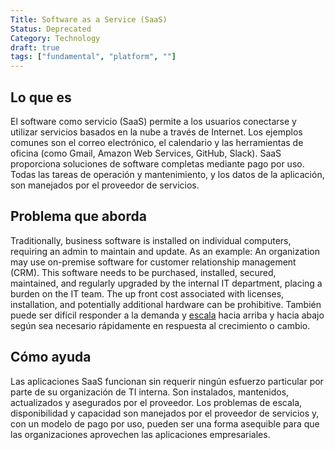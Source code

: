 ```yaml
---
Title: Software as a Service (SaaS)
Status: Deprecated
Category: Technology
draft: true
tags: ["fundamental", "platform", ""]
---
```


## Lo que es

El software como servicio (SaaS) permite a los usuarios conectarse y utilizar servicios basados en la nube a través de Internet.
Los ejemplos comunes son el correo electrónico, el calendario y las herramientas de oficina (como Gmail, Amazon Web Services, GitHub, Slack).
SaaS proporciona soluciones de software completas mediante pago por uso.
Todas las tareas de operación y mantenimiento, y los datos de la aplicación, son manejados por el proveedor de servicios.

## Problema que aborda

Traditionally, business software is installed on individual computers, requiring an admin to maintain and update.
As an example: An organization may use on-premise software for customer relationship management (CRM).
This software needs to be purchased, installed, secured, maintained, and regularly upgraded
by the internal IT department, placing a burden on the IT team.
The up front cost associated with licenses, installation, and potentially additional hardware can be prohibitive.
También puede ser difícil responder a la demanda y [escala](/es/scalability/) hacia arriba y hacia abajo
según sea necesario rápidamente en respuesta al crecimiento o cambio.

## Cómo ayuda

Las aplicaciones SaaS funcionan sin requerir ningún esfuerzo particular por parte de su organización de TI interna.
Son instalados, mantenidos, actualizados y asegurados por el proveedor.
Los problemas de escala, disponibilidad y capacidad son manejados por el proveedor de servicios y,
con un modelo de pago por uso, pueden ser una forma asequible para que las organizaciones aprovechen las aplicaciones empresariales.
